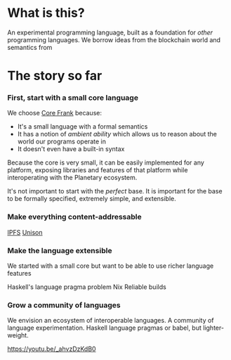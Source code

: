 # What is this?

An experimental programming language, built as a foundation for *other* programming languages. We borrow ideas from the blockchain world and semantics from

# The story so far

### First, start with a small core language

We choose [Core Frank](https://arxiv.org/abs/1611.09259) because:

* It's a small language with a formal semantics
* It has a notion of *ambient ability* which allows us to reason about the world our programs operate in
* It doesn't even have a built-in syntax

Because the core is very small, it can be easily implemented for any platform, exposing libraries and features of that platform while interoperating with the Planetary ecosystem.

It's not important to start with the *perfect* base. It is important for the base to be formally specified, extremely simple, and extensible.

### Make everything content-addressable

[IPFS](https://ipfs.io/)
[Unison](https://pchiusano.github.io/2015-04-23/unison-update7.html)

### Make the language extensible

We started with a small core but want to be able to use richer language features

Haskell's language pragma problem
Nix
Reliable builds

### Grow a community of languages

We envision an ecosystem of interoperable languages. A community of language experimentation. Haskell language pragmas or babel, but lighter-weight.

https://youtu.be/_ahvzDzKdB0
